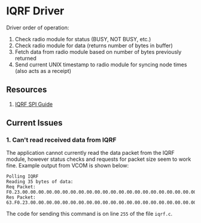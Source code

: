 # IQRF Driver

Driver order of operation:

1. Check radio module for status (BUSY, NOT BUSY, etc.)
2. Check radio module for data (returns number of bytes in buffer)
3. Fetch data from radio module based on number of bytes previously returned
4. Send current UNIX timestamp to radio module for syncing node times (also acts as a receipt)

## Resources

1. [IQRF SPI Guide](https://static.iqrf.org/Tech_Guide_IQRF_SPI_TR-7xD+7xG_230517.pdf)


## Current Issues

### 1. Can't read received data from IQRF

The application cannot currently read the data packet from the IQRF module, however status checks and requests for packet size seem to work fine. Example output from VCOM is shown below:

```
Polling IQRF
Reading 35 bytes of data: 
Req Packet: F0.23.00.00.00.00.00.00.00.00.00.00.00.00.00.00.00.00.00.00.00.00.00.00.00.00.00.00.00.00.00.00.00.00.00.00.00.8C.00.
Res Packet: 63.F0.23.00.00.00.00.00.00.00.00.00.00.00.00.00.00.00.00.00.00.00.00.00.00.00.00.00.00.00.00.00.00.00.00.00.00.00.8C.
```

The code for sending this command is on line `255` of the file `iqrf.c`.